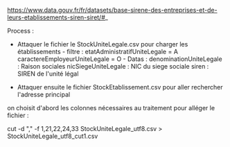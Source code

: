 https://www.data.gouv.fr/fr/datasets/base-sirene-des-entreprises-et-de-leurs-etablissements-siren-siret/#_

Process : 
- Attaquer le fichier le StockUniteLegale.csv pour charger les établissements
        - filtre :
            etatAdministratifUniteLegale = A
            caractereEmployeurUniteLegale = O
        - Datas : 
            denominationUniteLegale : Raison sociales
            nicSiegeUniteLegale : NIC du siege sociale
            siren : SIREN de l'unité légal
 
- Attaquer ensuite le fichier StockEtablissement.csv pour aller rechercher l'adresse principal

on choisit d'abord les colonnes nécessaires au traitement pour alléger le fichier : 

cut -d "," -f 1,21,22,24,33 StockUniteLegale_utf8.csv > StockUniteLegale_utf8_cut1.csv


